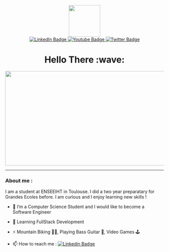 <div id="header" align="center">
  <img src="https://media.giphy.com/media/cPyiJw5NsCXhhRELdf/giphy.gif" width="100"/>
  
  <div id="badges">
    <a href="your-linkedin-URL">
      <img src="https://img.shields.io/badge/LinkedIn-0A66C2?style=for-the-badge&logo=linkedin&logoColor=white" alt="LinkedIn Badge"/>
    </a>
    <a href="your-youtube-URL">
      <img src="https://img.shields.io/badge/Mail-6D4AFF?style=for-the-badge&logo=protonmail&logoColor=white" alt="Youtube Badge"/>
    </a>
    <a href="your-twitter-URL">
      <img src="https://img.shields.io/badge/GitHub-181717?style=for-the-badge&logo=github&logoColor=white" alt="Twitter Badge"/>
    </a>
  </div>
  
  <h1>
    Hello There :wave:
  </h1>

  <div align="center">
    <img src="https://media.giphy.com/media/dWesBcTLavkZuG35MI/giphy.gif" width="600" height="300"/>
  </div>

</div>

---

### About me : 
I am a student at ENSEEIHT in Toulouse. I did a two year preparatary for Grandes Ecoles before. I am curious and I enjoy learning new skills ! 

- 🔭 I’m a Computer Science Student and I would like to become a Software Engineer

- 🌱 Learning FullStack Development 

- ⚡ Mountain Biking 🚵‍♂️, Playing Bass Guitar 🎸, Video Games 🕹️
  
- 📫 How to reach me : [![Linkedin Badge](https://img.shields.io/badge/LinkedIn-0A66C2?style=for-the-badge&logo=linkedin&logoColor=white)](your-linkedin-url)
